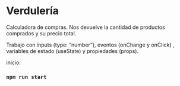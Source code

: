 # Verdulería

Calculadora de compras. Nos devuelve la cantidad de productos comprados y su precio total. 

Trabajo con inputs (type: “number”), eventos (onChange y onClick) , variables de estado (useState) y propiedades (props). 

inicio: 

  ### `npm run start`
